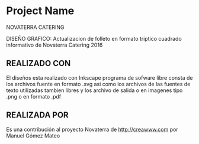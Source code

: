 # Project Name
NOVATERRA CATERING

DISEÑO GRAFICO: Actualizacion de folleto en formato triptico cuadrado informativo de Novaterra Catering 2016

## REALIZADO CON

El diseños esta realizado con Inkscape programa de sofware libre
consta de los archivos fuente en formato .svg asi como los archivos de
las fuentes de texto utilizadas tambien libres
y los archivo de salida o en imagenes tipo .png o en formato .pdf

## REALIZADA POR

Es una contribución al proyecto Novaterra de http://creawww.com por Manuel Gómez Mateo